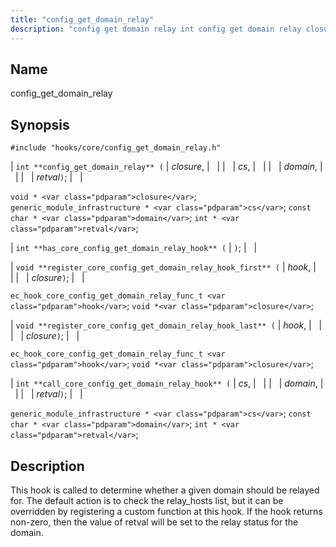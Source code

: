 ```yaml
---
title: "config_get_domain_relay"
description: "config get domain relay int config get domain relay closure cs domain retval void closure generic module infrastructure cs const char domain int retval int has core config get domain relay hook void register core config get domain relay hook first hook closure ec hook core config get domain relay..."
---
```


<a name="hooks.core.config_get_domain_relay"></a> 
## Name

config_get_domain_relay

## Synopsis

`#include "hooks/core/config_get_domain_relay.h"`

| `int **config_get_domain_relay** (` | <var class="pdparam">closure</var>, |   |
|   | <var class="pdparam">cs</var>, |   |
|   | <var class="pdparam">domain</var>, |   |
|   | <var class="pdparam">retval</var>`)`; |   |

`void * <var class="pdparam">closure</var>`;
`generic_module_infrastructure * <var class="pdparam">cs</var>`;
`const char * <var class="pdparam">domain</var>`;
`int * <var class="pdparam">retval</var>`;

| `int **has_core_config_get_domain_relay_hook** (` | `)`; |   |

| `void **register_core_config_get_domain_relay_hook_first** (` | <var class="pdparam">hook</var>, |   |
|   | <var class="pdparam">closure</var>`)`; |   |

`ec_hook_core_config_get_domain_relay_func_t <var class="pdparam">hook</var>`;
`void *<var class="pdparam">closure</var>`;

| `void **register_core_config_get_domain_relay_hook_last** (` | <var class="pdparam">hook</var>, |   |
|   | <var class="pdparam">closure</var>`)`; |   |

`ec_hook_core_config_get_domain_relay_func_t <var class="pdparam">hook</var>`;
`void *<var class="pdparam">closure</var>`;

| `int **call_core_config_get_domain_relay_hook** (` | <var class="pdparam">cs</var>, |   |
|   | <var class="pdparam">domain</var>, |   |
|   | <var class="pdparam">retval</var>`)`; |   |

`generic_module_infrastructure * <var class="pdparam">cs</var>`;
`const char * <var class="pdparam">domain</var>`;
`int * <var class="pdparam">retval</var>`;<a name="idp28851392"></a> 
## Description

This hook is called to determine whether a given domain should be relayed for. The default action is to check the relay_hosts list, but it can be overridden by registering a custom function at this hook. If the hook returns non-zero, then the value of retval will be set to the relay status for the domain.